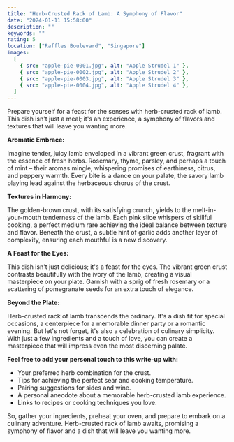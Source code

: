 ```yaml
---
title: "Herb-Crusted Rack of Lamb: A Symphony of Flavor"
date: "2024-01-11 15:58:00"
description: ""
keywords: ""
rating: 5
location: ["Raffles Boulevard", "Singapore"]
images:
  [
    { src: "apple-pie-0001.jpg", alt: "Apple Strudel 1" },
    { src: "apple-pie-0002.jpg", alt: "Apple Strudel 2" },
    { src: "apple-pie-0003.jpg", alt: "Apple Strudel 3" },
    { src: "apple-pie-0004.jpg", alt: "Apple Strudel 4" },
  ]
---
```


Prepare yourself for a feast for the senses with herb-crusted rack of lamb. This dish isn't just a meal; it's an experience, a symphony of flavors and textures that will leave you wanting more.

**Aromatic Embrace:**

Imagine tender, juicy lamb enveloped in a vibrant green crust, fragrant with the essence of fresh herbs. Rosemary, thyme, parsley, and perhaps a touch of mint – their aromas mingle, whispering promises of earthiness, citrus, and peppery warmth. Every bite is a dance on your palate, the savory lamb playing lead against the herbaceous chorus of the crust.

**Textures in Harmony:**

The golden-brown crust, with its satisfying crunch, yields to the melt-in-your-mouth tenderness of the lamb. Each pink slice whispers of skillful cooking, a perfect medium rare achieving the ideal balance between texture and flavor. Beneath the crust, a subtle hint of garlic adds another layer of complexity, ensuring each mouthful is a new discovery.

**A Feast for the Eyes:**

This dish isn't just delicious; it's a feast for the eyes. The vibrant green crust contrasts beautifully with the ivory of the lamb, creating a visual masterpiece on your plate. Garnish with a sprig of fresh rosemary or a scattering of pomegranate seeds for an extra touch of elegance.

**Beyond the Plate:**

Herb-crusted rack of lamb transcends the ordinary. It's a dish fit for special occasions, a centerpiece for a memorable dinner party or a romantic evening. But let's not forget, it's also a celebration of culinary simplicity. With just a few ingredients and a touch of love, you can create a masterpiece that will impress even the most discerning palate.

**Feel free to add your personal touch to this write-up with:**

- Your preferred herb combination for the crust.
- Tips for achieving the perfect sear and cooking temperature.
- Pairing suggestions for sides and wine.
- A personal anecdote about a memorable herb-crusted lamb experience.
- Links to recipes or cooking techniques you love.

So, gather your ingredients, preheat your oven, and prepare to embark on a culinary adventure. Herb-crusted rack of lamb awaits, promising a symphony of flavor and a dish that will leave you wanting more.
